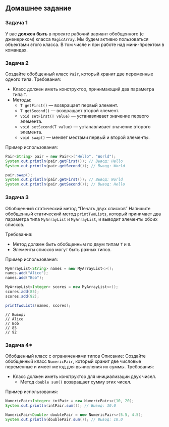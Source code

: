 ## Домашнее задание

### Задача 1
У вас **должен быть** в проекте рабочий вариант обобщенного (с дженериком) класса `MagicArray`.
Мы будем активно пользоваться объектами этого класса. В том числе и при работе над мини-проектом в командах.

### Задача 2
Создайте обобщенный класс `Pair`, который хранит две переменные одного типа.
Требования:
- Класс должен иметь конструктор, принимающий два параметра типа `T`.
- Методы:
    - `T getFirst()` — возвращает первый элемент.
    - `T getSecond()` — возвращает второй элемент.
    - `void setFirst(T value)` — устанавливает значение первого элемента.
    - `void setSecond(T value)` — устанавливает значение второго элемента.
    - `void swap()` — меняет местами первый и второй элементы.

Пример использования:
```java
Pair<String> pair = new Pair<>("Hello", "World");
System.out.println(pair.getFirst()); // Вывод: Hello
System.out.println(pair.getSecond()); // Вывод: World

pair.swap();
System.out.println(pair.getFirst()); // Вывод: World
System.out.println(pair.getSecond()); // Вывод: Hello
```

### Задача 3
Обобщенный статический метод “Печать двух списков”
Напишите обобщенный статический метод `printTwoLists`, который принимает два параметра типа `MyArrayList` и `MyArrayList`, и выводит элементы обоих списков.

Требования:
- Метод должен быть обобщенным по двум типам `T` и `U`.
- Элементы списков могут быть разных типов.

Пример использования:
```java
MyArrayList<String> names = new MyArrayList<>();
names.add("Alice");
names.add("Bob");

MyArrayList<Integer> scores = new MyArrayList<>();
scores.add(85);
scores.add(92);

printTwoLists(names, scores);
```

```none
// Вывод:
// Alice
// Bob
// 85
// 92
```

### Задача 4*
Обобщенный класс с ограничениями типов
Описание:
Создайте обобщенный класс `NumericPair`, который хранит две числовые переменные и имеет метод для вычисления их суммы.
Требования:
- Класс должен иметь конструктор для инициализации двух чисел.
    - Метод `double sum()` возвращает сумму этих чисел.

Пример использования:
```java
NumericPair<Integer> intPair = new NumericPair<>(10, 20);
System.out.println(intPair.sum()); // Вывод: 30.0

NumericPair<Double> doublePair = new NumericPair<>(5.5, 4.5);
System.out.println(doublePair.sum()); // Вывод: 10.0
```
